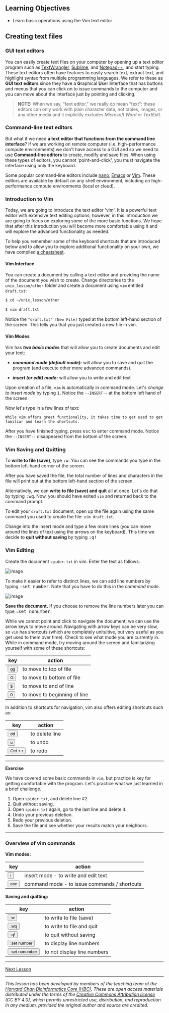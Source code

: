 
## Learning Objectives

* Learn basic operations using the Vim text editor

## Creating text files


### GUI text editors

You can easily create text files on your computer by opening up a text editor program such as [TextWrangler](http://www.barebones.com/products/textwrangler/), [Sublime](http://www.sublimetext.com/), and [Notepad++](http://notepad-plus-plus.org/), and start typing. These text editors often have features to easily search text, extract text, and highlight syntax from multiple programming languages. We refer to these as **GUI text editors** since they have a **G**raphical **U**ser **I**nterface that has buttons and menus that you can click on to issue commands to the computer and you can move about the interface just by pointing and clicking.  

> **NOTE:** When we say, "text editor," we really do mean "text": these editors can only work with plain character data, not tables, images, or any other media and it explicitly excludes *Microsoft Word* or *TextEdit*. 


### Command-line text editors

But what if we need **a text editor that functions from the command line interface**? If we are working on remote computer (i.e. high-performance compute environments) we don't have access to a GUI and so we need to use **Command-line editors** to create, modify and save files. When using these types of editors, you cannot 'point-and-click', you must navigate the interface using only the keyboard.

Some popular command-line editors include [nano](http://www.nano-editor.org/), [Emacs](http://www.gnu.org/software/emacs/) or [Vim](http://www.vim.org/). These editors are available by default on any shell environment, including on high-performance compute environments (local or cloud).

### Introduction to Vim 

Today, we are going to introduce the text editor 'vim'. It is a powerful text editor with extensive text editing options; however, in this introduction we are going to focus on exploring some of the more basic functions. We hope that after this introduction you will become more comfortable using it and will explore the advanced functionality as needed. 

To help you remember some of the keyboard shortcuts that are introduced below and to allow you to explore additional functionality on your own, we have compiled [a cheatsheet](https://hbctraining.github.io/In-depth-NGS-Data-Analysis-Course/resources/VI_CommandReference.pdf).

#### Vim Interface

You can create a document by calling a text editor and providing the name of the document you wish to create. Change directories to the `unix_lesson/other` folder and create a document using `vim` entitled `draft.txt`:

```bash
$ cd ~/unix_lesson/other
	
$ vim draft.txt
```

Notice the `"draft.txt" [New File]` typed at the bottom left-hand section of the screen. This tells you that you just created a new file in vim. 


#### Vim Modes

Vim has **_two basic modes_** that will allow you to create documents and edit your text:   

- **_command mode (default mode):_** will allow you to save and quit the program (and execute other more advanced commands).  

- **_insert (or edit) mode:_** will allow you to write and edit text


Upon creation of a file, `vim` is automatically in command mode. Let's _change to insert mode_ by typing <kbd>i</kbd>. Notice the `--INSERT--` at the bottom left hand of the screen. 

Now let's type in a few lines of text:
```
While vim offers great functionality, it takes time to get used to get familiar and learn the shortcuts.
```

After you have finished typing, press <kbd>esc</kbd> to enter command mode. Notice the `--INSERT--` disappeared from the bottom of the screen.

### Vim Saving and Quitting
To **write to file (save)**, type <kbd>:w</kbd>. You can see the commands you type in the bottom left-hand corner of the screen. 

After you have saved the file, the total number of lines and characters in the file will print out at the bottom left-hand section of the screen.

Alternatively, we can **write to file (save) and quit** all at once. Let's do that by typing <kbd>:wq</kbd>. Now, you should have exited `vim` and returned back to the command prompt.

To edit your `draft.txt` document, open up the file again using the same command you used to create the file: `vim draft.txt`. 

Change into the insert mode and type a few more lines (you can move around the lines of text using the arrows on the keyboard). This time we decide to **quit without saving** by typing <kbd>:q!</kbd>

### Vim Editing
Create the document `spider.txt` in vim. Enter the text as follows: 

![image](../img/vim_spider.png)

To make it easier to refer to distinct lines, we can add line numbers by typing <kbd>:set number</kbd>. Note that you have to do this in the *command mode*.

![image](../img/vim_spider_number.png)

**Save the document.** If you choose to remove the line numbers later you can type <kbd>:set nonumber</kbd>. 

While we cannot point and click to navigate the document, we can use the arrow keys to move around. Navigating with arrow keys can be very slow, so `vim` has shortcuts (which are completely unituitive, but very useful as you get used to them over time). Check to see what mode you are currently in. While in command mode, try moving around the screen and familarizing yourself with some of these shortcuts:    

| key              | action                 |
| ---------------- | ---------------------- |
| <button>gg</button>     | to move to top of file |
| <button>G</button>     | to move to bottom of file     |
| <button>$</button>     | to move to end of line |
| <button>0</button>     | to move to beginning of line     |

In addition to shortcuts for navigation, vim also offers editing shortcuts such as:

| key              | action                 |
| ---------------- | ---------------------- |
| <button>dd</button>     | to delete line     |
| <button>u</button>     | to undo |
| <button>Ctrl + r</button>     | to redo     |

*** 

**Exercise**

We have covered some basic commands in `vim`, but practice is key for getting comfortable with the program. Let's
practice what we just learned in a brief challenge.

1. Open `spider.txt`, and delete line #2.
2. Quit without saving.
3. Open `spider.txt` again, go to the last line and delete it. 
4. Undo your previous deletion.
5. Redo your previous deletion.
6. Save the file and see whether your results match your neighbors.

***

### Overview of vim commands

**Vim modes:**

| key              | action                 |
| ---------------- | ---------------------- |
| <button>i</button>     | insert mode - to write and edit text |
| <button>esc</button>     | command mode - to issue commands / shortcuts  |


**Saving and quitting:**

| key              | action                 |
| ---------------- | ---------------------- |
| <button>:w</button>     | to write to file (save) |
| <button>:wq</button>     | to write to file and quit     |
| <button>:q!</button>     | to quit without saving |
| <button>:set number</button>     | to display line numbers |
| <button>:set nonumber</button>     | to not display line numbers |

***

[Next Lesson](https://hbctraining.github.io/Training-modules/Intermediate_shell/lessons/loops_and_scripts.html)

***

*This lesson has been developed by members of the teaching team at the [Harvard Chan Bioinformatics Core (HBC)](http://bioinformatics.sph.harvard.edu/). These are open access materials distributed under the terms of the [Creative Commons Attribution license](https://creativecommons.org/licenses/by/4.0/) (CC BY 4.0), which permits unrestricted use, distribution, and reproduction in any medium, provided the original author and source are credited.*
